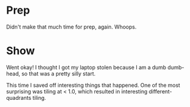 # Prep

Didn't make that much time for prep, again. Whoops.

# Show

Went okay! I thought I got my laptop stolen because I am a dumb dumb-head, so 
that was a pretty silly start.

This time I saved off interesting things that happened. One of the most 
surprising was tiling at < 1.0, which resulted in interesting 
different-quadrants tiling.
